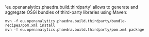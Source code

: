 'eu.openanalytics.phaedra.build.thirdparty' allows to generate and aggregate OSGi bundles of
third-party libraries using Maven:

```
mvn -f eu.openanalytics.phaedra.build.thirdparty/bundle-recipes/pom.xml install
mvn -f eu.openanalytics.phaedra.build.thirdparty/pom.xml package
```
